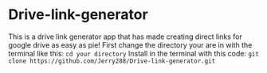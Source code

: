 # Drive-link-generator
This is a drive link generator app that has made creating direct links for google drive as easy as pie!
First change the directory your are in with the terminal like this:
```cd your directory```
Install in the terminal with this code:
```git clone https://github.com/Jerry288/Drive-link-generator.git```
